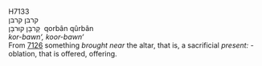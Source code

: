 <body>
  <p>H7133<br>  קרבּן    קרבּן  <br> קָרבָּן  קוּרבָּן  ‎  qorbân  qûrbân  <br><i>kor-bawn‘,</i> <i>koor-bawn‘ </i><br>From <a href="h7126.htm">7126</a>  something <i>brought</i> <i>near</i> the altar, that is, a sacrificial <i>present: - </i>oblation, that is offered, offering.<br></p>
 </body>